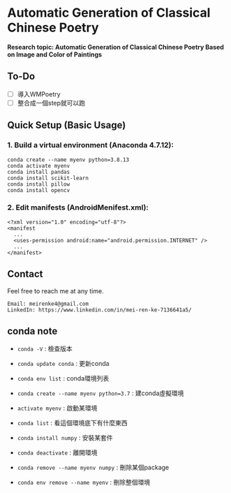 # Automatic Generation of Classical Chinese Poetry

**Research topic: Automatic Generation of Classical Chinese Poetry Based on Image and Color of Paintings**

## To-Do
* [ ] 導入WMPoetry
* [ ] 整合成一個step就可以跑

## Quick Setup (Basic Usage)
### 1. Build a virtual environment (Anaconda 4.7.12):
``` 
conda create --name myenv python=3.8.13 
conda activate myenv
conda install pandas
conda install scikit-learn
conda install pillow
conda install opencv
```

### 2. Edit manifests (AndroidMenifest.xml):
```
<?xml version="1.0" encoding="utf-8"?>
<manifest 
  ...
  <uses-permission android:name="android.permission.INTERNET" />
  ...
</manifest>
```

## Contact
Feel free to reach me at any time.
<pre><code>Email: meirenke4@gmail.com
LinkedIn: https://www.linkedin.com/in/mei-ren-ke-7136641a5/ </code></pre>

## conda note
* `conda -V` : 檢查版本
* `conda update conda` : 更新conda
* `conda env list` : conda環境列表
* `conda create --name myenv python=3.7` : 建conda虛擬環境

* `activate myenv` : 啟動某環境
* `conda list` : 看這個環境底下有什麼東西
* `conda install numpy` : 安裝某套件
* `conda deactivate` : 離開環境

* `conda remove --name myenv numpy` : 刪除某個package
* `conda env remove --name myenv` : 刪除整個環境
